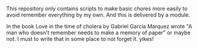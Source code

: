This repository only contains scripts to make basic chores more easily to avoid remember everything by my own. And this is delivered by a module.

In the book Love in  the time of cholera by Gabriel Garcia Marquez wrote "A man who doesn't remember  needs to make a memory of paper" or maybe not. I must to write that in some place to not forget it. yikes!
